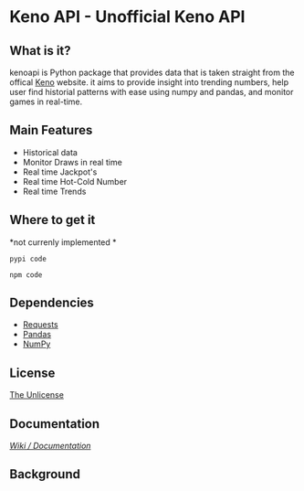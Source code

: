 # Keno API - Unofficial Keno API

## What is it?
kenoapi is Python package that provides data that is taken straight from the offical [Keno](https://www.keno.com.au/) website. it aims to provide insight into trending numbers, help user find historial patterns with ease using numpy and pandas, and monitor games in real-time. 

## Main Features
* Historical data
* Monitor Draws in real time
* Real time Jackpot's
* Real time Hot-Cold Number
* Real time Trends

## Where to get it
*not currenly implemented *
```
pypi code
```
```
npm code
```
## Dependencies
* [Requests](https://github.com/psf/requests)
* [Pandas](https://github.com/pandas-dev/pandas)
* [NumPy](https://github.com/numpy/numpy)

## License
[The Unlicense](https://github.com/JGolafshan/KenoAPI/blob/main/LICENSE)

## Documentation
*[Wiki / Documentation](https://github.com/JGolafshan/KenoAPI/wiki)*

## Background
